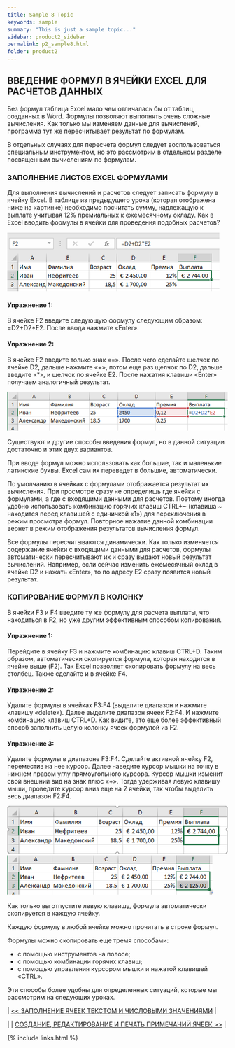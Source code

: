 ```yaml
---
title: Sample 8 Topic
keywords: sample
summary: "This is just a sample topic..."
sidebar: product2_sidebar
permalink: p2_sample8.html
folder: product2
---
```


## ВВЕДЕНИЕ ФОРМУЛ В ЯЧЕЙКИ EXCEL ДЛЯ РАСЧЕТОВ ДАННЫХ

Без формул таблица Excel мало чем отличалась бы от таблиц, созданных в Word. Формулы позволяют выполнять очень сложные вычисления. Как только мы изменяем данные для вычислений, программа тут же пересчитывает результат по формулам.

В отдельных случаях для пересчета формул следует воспользоваться специальным инструментом, но это рассмотрим в отдельном разделе посвященным вычислениям по формулам.

### ЗАПОЛНЕНИЕ ЛИСТОВ EXCEL ФОРМУЛАМИ

Для выполнения вычислений и расчетов следует записать формулу в ячейку Excel. В таблице из предыдущего урока (которая отображена ниже на картинке) необходимо посчитать сумму, надлежащую к выплате учитывая 12% премиальных к ежемесячному окладу. Как в Excel вводить формулы в ячейки для проведения подобных расчетов?

![картинка](/images/s1/img28.PNG)

#### Упражнение 1: 

В ячейке F2 введите следующую формулу следующим образом: =D2+D2*E2. После ввода нажмите «Enter».

#### Упражнение 2: 

В ячейке F2 введите только знак «=». После чего сделайте щелчок по ячейке D2, дальше нажмите «+», потом еще раз щелчок по D2, дальше введите «*», и щелчок по ячейке E2. После нажатия клавиши «Enter» получаем аналогичный результат.

![картинка](/images/s1/img29.PNG)

Существуют и другие способы введения формул, но в данной ситуации достаточно и этих двух вариантов.

При вводе формул можно использовать как большие, так и маленькие латинские буквы. Excel сам их переведет в большие, автоматически.

По умолчанию в ячейках с формулами отображается результат их вычисления. При просмотре сразу не определишь где ячейки с формулами, а где с входящими данными для расчетов. Поэтому иногда удобно использовать комбинацию горячих клавиш CTRL+~ (клавиша ~ находится перед клавишей с единичкой «1») для переключения в режим просмотра формул. Повторное нажатие данной комбинации вернет в режим отображения результатов вычисления формул.

Все формулы пересчитываются динамически. Как только изменяется содержание ячейки с входящими данными для расчетов, формулы автоматически пересчитывают их и сразу выдают новый результат вычислений. Например, если сейчас изменить ежемесячный оклад в ячейке D2 и нажать «Enter», то по адресу E2 сразу появится новый результат.

### КОПИРОВАНИЕ ФОРМУЛ В КОЛОНКУ

В ячейки F3 и F4 введите ту же формулу для расчета выплаты, что находиться в F2, но уже другим эффективным способом копирования.

#### Упражнение 1:

Перейдите в ячейку F3 и нажмите комбинацию клавиш CTRL+D. Таким образом, автоматически скопируется формула, которая находится в ячейке выше (F2). Так Excel позволяет скопировать формулу на весь столбец. Также сделайте и в ячейке F4.

#### Упражнение 2:

Удалите формулы в ячейках F3:F4 (выделите диапазон и нажмите клавишу «delete»). Далее выделите диапазон ячеек F2:F4. И нажмите комбинацию клавиш CTRL+D. Как видите, это еще более эффективный способ заполнить целую колонку ячеек формулой из F2.

#### Упражнение 3: 

Удалите формулы в диапазоне F3:F4. Сделайте активной ячейку F2, переместив на нее курсор. Далее наведите курсор мышки на точку в нижнем правом углу прямоугольного курсора. Курсор мышки изменит свой внешний вид на знак плюс «+». Тогда удерживая левую клавишу мыши, проведите курсор вниз еще на 2 ячейки, так чтобы выделить весь диапазон F2:F4.

![картинка](/images/s1/img30.PNG)
![картинка](/images/s1/img31.PNG)

Как только вы отпустите левую клавишу, формула автоматически скопируется в каждую ячейку.

Каждую формулу в любой ячейке можно прочитать в строке формул.

Формулы можно скопировать еще тремя способами:

* с помощью инструментов на полосе;
* с помощью комбинации горячих клавиш;
* с помощью управления курсором мышки и нажатой клавишей «CTRL».

Эти способы более удобны для определенных ситуаций, которые мы рассмотрим на следующих уроках.

| [<< ЗАПОЛНЕНИЕ ЯЧЕЕК ТЕКСТОМ И ЧИСЛОВЫМИ ЗНАЧЕНИЯМИ](p2_sample7.html) |

| | [СОЗДАНИЕ, РЕДАКТИРОВАНИЕ И ПЕЧАТЬ ПРИМЕЧАНИЙ ЯЧЕЕК >>](p2_sample9.html) |

{% include links.html %}
